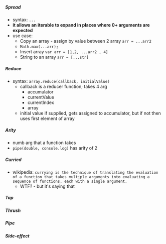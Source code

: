 <h5>Spread </h5>

- syntax: `...`
- **it allows an iterable to expand in places where 0+ arguments are expected**
- use case:
  - Copy an array - assign by value between 2 array `arr = ...arr2`
  - `Math.max(...arr);`
  - Insert array `var arr = [1,2, ...arr2 , 4]`
  - String to an array `arr = [...str]`
 
<h5> Reduce </h5>

- syntax: `array.reduce(callback, initialValue)`
  - callback is a reducer function; takes 4 arg
    - accumulator
    - currentValue
    - currentIndex
    - array
  - initial value if supplied, gets assigned to accumulator, but if not then uses first element of array

<h5> Arity </h5>

- numb arg that a function takes
- `pipe(double, console.log)` has arity of 2

<h5> Curried </h5>

- wikipedia: `currying is the technique of translating the evaluation of a function that takes multiple arguments into evaluating a sequence of functions, each with a single argument. ` 
  - WTF? - but it's saying that 

<h5> Tap </h5>


<h5> Thrush </h5>


<h5> Pipe </h5>



<h5> Side-effect </h5>

